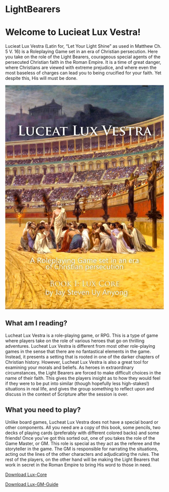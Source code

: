 # LightBearers

# Welcome to Lucieat Lux Vestra!
Lucieat Lux Vestra (Latin for, “Let Your Light Shine” as used in Matthew Ch. 5 V. 16) is a Roleplaying Game set in an era of Christian persecution. Here you take on the role of the Light Bearers, courageous special agents of the persecuted Christian faith in the Roman Empire. It is a time of great danger, where Christians are viewed with extreme prejudice, and where even the most baseless of charges can lead you to being crucified for your faith.
Yet despite this, His will must be done. 

![](https://raw.githubusercontent.com/rvillaver/LightBearers/master/LightBearers-Cover.jpg)

## What am I reading?
Lucheat Lux Vestra is a role-playing game, or RPG. This is a type of game where players take on the role of various heroes that go on thrilling adventures. Lucheat Lux Vestra is different from most other role-playing games in the sense that there are no fantastical elements in the game. Instead, it presents a setting that is rooted in one of the darker chapters of Christian history.
However, Lucheat Lux Vestra is also a great tool for examining your morals and beliefs. As heroes in extraordinary circumstances, the Light Bearers are forced to make difficult choices in the name of their faith. This gives the players insight as to how they would feel if they were to be put into similar (though hopefully less high-stakes!) situations in real life, and gives the group something to reflect upon and discuss in the context of Scripture after the session is over.

## What you need to play?
Unlike board games, Lucheat Lux Vestra does not have a special board or other components. All you need are a copy of this book, some pencils, two decks of playing cards (preferably with different colored backs) and some friends!
Once you’ve got this sorted out, one of you takes the role of the Game Master, or GM. This role is special as they act as the referee and the storyteller in the game. The GM is responsible for narrating the situations, acting out the lines of the other characters and adjudicating the rules. The rest of the players, on the other hand will be making the Light Bearers that work in secret in the Roman Empire to bring His word to those in need.

[Download Lux-Core](Lux-Core.pdf)

[Download Lux-GM-Guide](Lux-GM-Guide.pdf)

